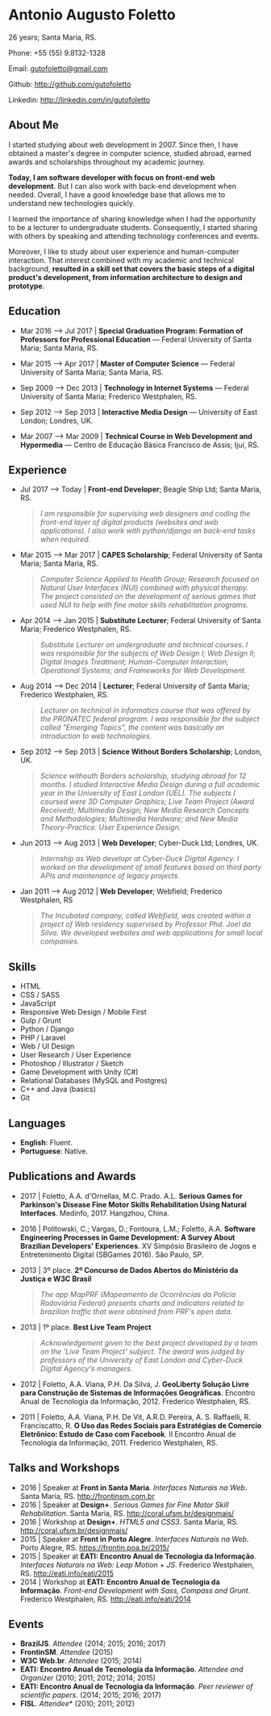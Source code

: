# Antonio Augusto Foletto
26 years; Santa Maria, RS.

Phone: +55 (55) 9.8132-1328

Email: gutofoletto@gmail.com

Github: http://github.com/gutofoletto

Linkedin: http://linkedin.com/in/gutofoletto


## About Me

I started studying about web development in 2007. Since then, I have obtained a master's degree in computer science, studied abroad, earned awards and scholarships throughout my academic journey.

**Today, I am software developer with focus on front-end web development**. But I can also work with back-end development when needed. Overall, I have a good knowledge base that allows me to understand new technologies quickly.

I learned the importance of sharing knowledge when I had the opportunity to be a lecturer to undergraduate students. Consequently, I started sharing with others by speaking and attending technology conferences and events.

Moreover, I like to study about user experience and human-computer interaction. That interest combined with my academic and technical background, **resulted in a skill set that covers the basic steps of a digital product's development, from information architecture to design and prototype**. 



## Education

- Mar 2016 ⟶ Jul 2017 | **Special Graduation Program: Formation of Professors for Professional Education** –– Federal University of Santa Maria; Santa Maria, RS.

- Mar 2015 ⟶ Apr 2017 | **Master of Computer Science** –– Federal University of Santa Maria; Santa Maria, RS.

- Sep 2009 ⟶ Dec 2013 | **Technology in Internet Systems** –– Federal University of Santa Maria; Frederico Westphalen, RS.

- Sep 2012 ⟶ Sep 2013 | **Interactive Media Design** –– University of East London; Londres, UK.

- Mar 2007 ⟶ Mar 2009 | **Technical Course in Web Development and Hypermedia** –– Centro de Educação Básica Francisco de Assis; Ijuí, RS.


## Experience

- Jul 2017 ⟶ Today | **Front-end Developer**; Beagle Ship Ltd; Santa Maria, RS.  
  > *I am responsible for supervising web designers and coding the front-end layer of digital products (websites and web applications). I also work with python/django on back-end tasks when required.*

- Mar 2015 ⟶ Mar 2017 | **CAPES Scholarship**; Federal University of Santa Maria; Santa Maria, RS.  
  > *Computer Science Applied to Health Group; Research focused on Natural User Interfaces (NUI) combined with physical therapy. The project consisted on the development of serious games that used NUI to help with fine motor skills rehabilitation programs.*

- Apr 2014 ⟶ Jan 2015 | **Substitute Lecturer**; Federal University of Santa Maria; Frederico Westphalen, RS.  
  > *Substitute Lecturer on undergraduate and technical courses. I was responsible for the subjects of Web Design I; Web Design II; Digital Images Treatment; Human-Computer Interaction; Operational Systems; and Frameworks for Web Development.*

- Aug 2014 ⟶ Dec 2014 | **Lecturer**; Federal University of Santa Maria; Frederico Westphalen, RS.  
  > *Lecturer on technical in informatics course that was offered by the PRONATEC federal program. I was responsible for the subject called "Emerging Topics", the content was basically an introduction to web technologies.*

- Sep 2012 ⟶ Sep 2013 | **Science Without Borders Scholarship**; London, UK.  
  > *Science withouth Borders scholarship, studying abroad for 12 months. I studied Interactive Media Design during a full academic year in the University of East London (UEL). The subjects I coursed were 3D Computer Graphics; Live Team Project (Award Received); Multimedia Design; New Media Research Concepts and Methodologies; Multimedia Hardware; and New Media Theory-Practice: User Experience Design.*

- Jun 2013 ⟶ Aug 2013 | **Web Developer**; Cyber-Duck Ltd; Londres, UK.  
  > *Internship as Web developr at Cyber-Duck Digital Agency. I worked on the development of small features based on third party APIs and maintenance of legacy projects.*

- Jan 2011 ⟶ Aug 2012 | **Web Developer**; Webfield; Frederico Westphalen, RS
  > *The Incubated company, called Webfield, was created within a project of Web residency supervised by Professor Phd. Joel da Silva. We developed websites and web applications for small local companies.*


## Skills

- HTML
- CSS / SASS
- JavaScript
- Responsive Web Design / Mobile First
- Gulp / Grunt
- Python / Django
- PHP / Laravel
- Web / UI Design
- User Research / User Experience
- Photoshop / Illustrator / Sketch
- Game Development with Unity (C#)
- Relational Databases (MySQL and Postgres)
- C++ and Java (basics)
- Git


## Languages

- **English**: Fluent.
- **Portuguese**: Native.


## Publications and Awards

- 2017 | Foletto, A.A. d'Ornellas, M.C. Prado. A.L. **Serious Games for Parkinson's Disease Fine Motor Skills Rehabilitation Using Natural Interfaces**. Medinfo, 2017. Hangzhou, China.

- 2016 | Politowski, C.; Vargas, D.; Fontoura, L.M.; Foletto, A.A. **Software Engineering Processes in Game Development: A Survey About Brazilian Developers' Experiences**. XV Simpósio Brasileiro de Jogos e Entretenimento Digital (SBGames 2016). São Paulo, SP.

- 2013 | 3º place. **2º Concurso de Dados Abertos do Ministério da Justiça e W3C Brasil**  
  > *The app MapPRF (Mapeamento de Ocorrências da Polícia Rodoviária Federal) presents charts and indicators related to brazilian traffic that were obtained from PRF's open data.*

- 2013 | 1º place. **Best Live Team Project**  
  > *Acknowledgement given to the best project developed by a team on the 'Live Team Project' subject. The award was judged by professors of the University of East London and Cyber-Duck Digital Agency's managers.*

- 2012 | Foletto, A.A. Viana, P.H. Da Silva, J. **GeoLiberty Solução Livre para Construção de Sistemas de Informações Geográficas**. Encontro Anual de Tecnologia da Informação, 2012. Frederico Westphalen, RS.

- 2011 | Foletto, A.A. Viana, P.H. De Vit, A.R.D. Pereira, A. S. Raffaelli, R. Franciscatto, R. **O Uso das Redes Sociais para Estratégias de Comercio Eletrônico: Estudo de Caso com Facebook**. II Encontro Anual de Tecnologia da Informação, 2011. Frederico Westphalen, RS.


## Talks and Workshops

- 2016 | Speaker at **Front in Santa Maria**. *Interfaces Naturais na Web*. Santa Maria, RS. http://frontinsm.com.br
- 2016 | Speaker at **Design+**. *Serious Games for Fine Motor Skill Rehabilitation*. Santa Maria, RS. http://coral.ufsm.br/designmais/
- 2016 | Workshop at **Design+**. *HTML5 and CSS3*. Santa Maria, RS. http://coral.ufsm.br/designmais/
- 2015 | Speaker at **Front in Porto Alegre**. *Interfaces Naturais na Web*. Porto Alegre, RS. https://frontin.poa.br/2015/
- 2015 | Speaker at **EATI: Encontro Anual de Tecnologia da Informação**. *Interfaces Naturais na Web: Leap Motion + JS*. Frederico Westphalen, RS. http://eati.info/eati/2015
- 2014 | Workshop at **EATI: Encontro Anual de Tecnologia da Informação**. *Front-end Development with Sass, Compass and Grunt*. Frederico Westphalen, RS. http://eati.info/eati/2014


## Events

- **BrazilJS**. *Attendee* (2014; 2015; 2016; 2017)
- **FrontinSM**. *Attendee* (2015)
- **W3C Web.br**. *Attendee* (2015; 2014)
- **EATI: Encontro Anual de Tecnologia da Informação**. *Attendee and Organizer* (2010; 2011; 2012; 2014; 2015)
- **EATI: Encontro Anual de Tecnologia da Informação**. *Peer reviewer of scientific papers*. (2014; 2015; 2016; 2017)
- **FISL**. *Attendee** (2010; 2011; 2012)


